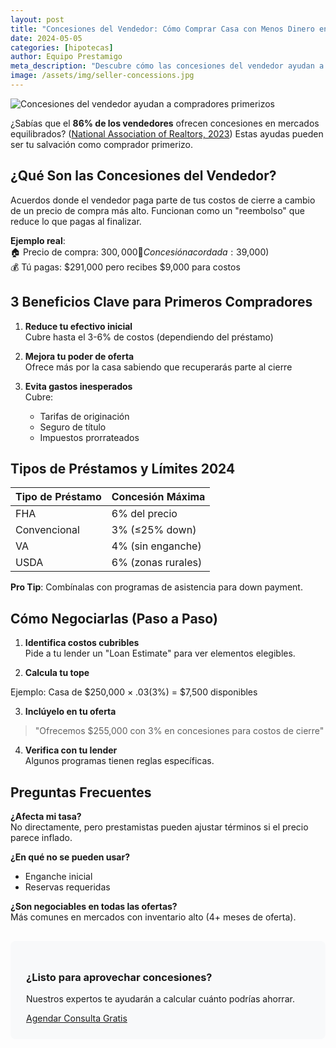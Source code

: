 ```yaml
---
layout: post
title: "Concesiones del Vendedor: Cómo Comprar Casa con Menos Dinero en Efectivo"
date: 2024-05-05
categories: [hipotecas]
author: Equipo Prestamigo
meta_description: "Descubre cómo las concesiones del vendedor ayudan a compradores primerizos a reducir costos de cierre. Guía completa 2024 con ejemplos reales."
image: /assets/img/seller-concessions.jpg
---
```


![Concesiones del vendedor ayudan a compradores primerizos](https://images.unsplash.com/photo-1560518883-ce09059eeffa?ixlib=rb-1.2.1&auto=format&fit=crop&w=1200&q=80)

¿Sabías que el **86% de los vendedores** ofrecen concesiones en mercados equilibrados? ([National Association of Realtors, 2023](#)) Estas ayudas pueden ser tu salvación como comprador primerizo.

## ¿Qué Son las Concesiones del Vendedor?
Acuerdos donde el vendedor paga parte de tus costos de cierre a cambio de un precio de compra más alto. Funcionan como un "reembolso" que reduce lo que pagas al finalizar.

**Ejemplo real**:  
🏠 Precio de compra: $300,000  
📝 Concesión acordada: 3% ($9,000)  
💰 Tú pagas: $291,000 pero recibes $9,000 para costos  

## 3 Beneficios Clave para Primeros Compradores
1. **Reduce tu efectivo inicial**  
   Cubre hasta el 3-6% de costos (dependiendo del préstamo)

2. **Mejora tu poder de oferta**  
   Ofrece más por la casa sabiendo que recuperarás parte al cierre

3. **Evita gastos inesperados**  
   Cubre:  
   - Tarifas de originación  
   - Seguro de título  
   - Impuestos prorrateados  

## Tipos de Préstamos y Límites 2024
| Tipo de Préstamo | Concesión Máxima |
|------------------|------------------|
| FHA              | 6% del precio    |
| Convencional     | 3% (≤25% down)   |
| VA               | 4% (sin enganche)|
| USDA             | 6% (zonas rurales)|

**Pro Tip**: Combínalas con programas de asistencia para down payment.

## Cómo Negociarlas (Paso a Paso)
1. **Identifica costos cubribles**  
   Pide a tu lender un "Loan Estimate" para ver elementos elegibles.

2. **Calcula tu tope**  

Ejemplo: Casa de $250,000 × .03(3%) = $7,500 disponibles

3. **Inclúyelo en tu oferta**  
> "Ofrecemos $255,000 con 3% en concesiones para costos de cierre"

4. **Verifica con tu lender**  
Algunos programas tienen reglas específicas.

## Preguntas Frecuentes
**¿Afecta mi tasa?**  
No directamente, pero prestamistas pueden ajustar términos si el precio parece inflado.

**¿En qué no se pueden usar?**  
- Enganche inicial  
- Reservas requeridas  

**¿Son negociables en todas las ofertas?**  
Más comunes en mercados con inventario alto (4+ meses de oferta).

<div class="post-cta" style="background-color:#f8f9fa; padding:25px; border-radius:8px; margin-top:30px;">
<h3>¿Listo para aprovechar concesiones?</h3>
<p>Nuestros expertos te ayudarán a calcular cuánto podrías ahorrar.</p>
<a href="https://api.leadconnectorhq.com/widget/booking/qBoIcTx0Mr1zIeWeWD9D" class="cta-button">Agendar Consulta Gratis</a>
</div>
